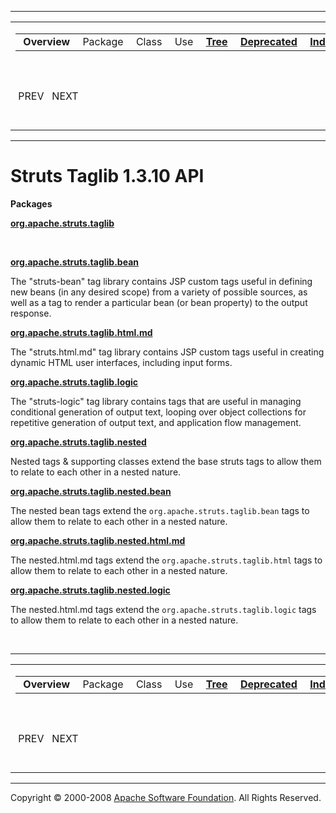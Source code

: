 ------------------------------------------------------------------------

<span id="navbar_top"></span> [](#skip-navbar_top "Skip navigation links")

<table>
<colgroup>
<col width="50%" />
<col width="50%" />
</colgroup>
<tbody>
<tr class="odd">
<td align="left"><span id="navbar_top_firstrow"></span>
<table>
<tbody>
<tr class="odd">
<td align="left"> <strong>Overview</strong> </td>
<td align="left">Package </td>
<td align="left">Class </td>
<td align="left">Use </td>
<td align="left"><a href="overview-tree.html.md"><strong>Tree</strong></a> </td>
<td align="left"><a href="deprecated-list.html.md"><strong>Deprecated</strong></a> </td>
<td align="left"><a href="index-all.html.md"><strong>Index</strong></a> </td>
<td align="left"><a href="help-doc.html.md"><strong>Help</strong></a> </td>
</tr>
</tbody>
</table></td>
<td align="left"></td>
</tr>
<tr class="even">
<td align="left"> PREV   NEXT</td>
<td align="left"><a href="index.html.md?overview-summary.html"><strong>FRAMES</strong></a>    <a href="overview-summary.html"><strong>NO FRAMES</strong></a>    
<a href="allclasses-noframe.html.md"><strong>All Classes</strong></a></td>
</tr>
</tbody>
</table>

<span id="skip-navbar_top"></span>

------------------------------------------------------------------------

Struts Taglib 1.3.10 API
========================

**Packages**

**[org.apache.struts.taglib](org/apache/struts/taglib/package-summary.html.md)**

 

**[org.apache.struts.taglib.bean](org/apache/struts/taglib/bean/package-summary.html.md)**

The "struts-bean" tag library contains JSP custom tags useful in defining new beans (in any desired scope) from a variety of possible sources, as well as a tag to render a particular bean (or bean property) to the output response.

**[org.apache.struts.taglib.html.md](org/apache/struts/taglib/html/package-summary.html)**

The "struts.html.md" tag library contains JSP custom tags useful in creating dynamic HTML user interfaces, including input forms.

**[org.apache.struts.taglib.logic](org/apache/struts/taglib/logic/package-summary.html.md)**

The "struts-logic" tag library contains tags that are useful in managing conditional generation of output text, looping over object collections for repetitive generation of output text, and application flow management.

**[org.apache.struts.taglib.nested](org/apache/struts/taglib/nested/package-summary.html.md)**

Nested tags & supporting classes extend the base struts tags to allow them to relate to each other in a nested nature.

**[org.apache.struts.taglib.nested.bean](org/apache/struts/taglib/nested/bean/package-summary.html.md)**

The nested bean tags extend the `org.apache.struts.taglib.bean` tags to allow them to relate to each other in a nested nature.

**[org.apache.struts.taglib.nested.html.md](org/apache/struts/taglib/nested/html/package-summary.html)**

The nested.html.md tags extend the `org.apache.struts.taglib.html` tags to allow them to relate to each other in a nested nature.

**[org.apache.struts.taglib.nested.logic](org/apache/struts/taglib/nested/logic/package-summary.html.md)**

The nested.html.md tags extend the `org.apache.struts.taglib.logic` tags to allow them to relate to each other in a nested nature.

 

------------------------------------------------------------------------

<span id="navbar_bottom"></span> [](#skip-navbar_bottom "Skip navigation links")

<table>
<colgroup>
<col width="50%" />
<col width="50%" />
</colgroup>
<tbody>
<tr class="odd">
<td align="left"><span id="navbar_bottom_firstrow"></span>
<table>
<tbody>
<tr class="odd">
<td align="left"> <strong>Overview</strong> </td>
<td align="left">Package </td>
<td align="left">Class </td>
<td align="left">Use </td>
<td align="left"><a href="overview-tree.html.md"><strong>Tree</strong></a> </td>
<td align="left"><a href="deprecated-list.html.md"><strong>Deprecated</strong></a> </td>
<td align="left"><a href="index-all.html.md"><strong>Index</strong></a> </td>
<td align="left"><a href="help-doc.html.md"><strong>Help</strong></a> </td>
</tr>
</tbody>
</table></td>
<td align="left"></td>
</tr>
<tr class="even">
<td align="left"> PREV   NEXT</td>
<td align="left"><a href="index.html.md?overview-summary.html"><strong>FRAMES</strong></a>    <a href="overview-summary.html"><strong>NO FRAMES</strong></a>    
<a href="allclasses-noframe.html.md"><strong>All Classes</strong></a></td>
</tr>
</tbody>
</table>

<span id="skip-navbar_bottom"></span>

------------------------------------------------------------------------

Copyright © 2000-2008 [Apache Software Foundation](http://www.apache.org/). All Rights Reserved.

